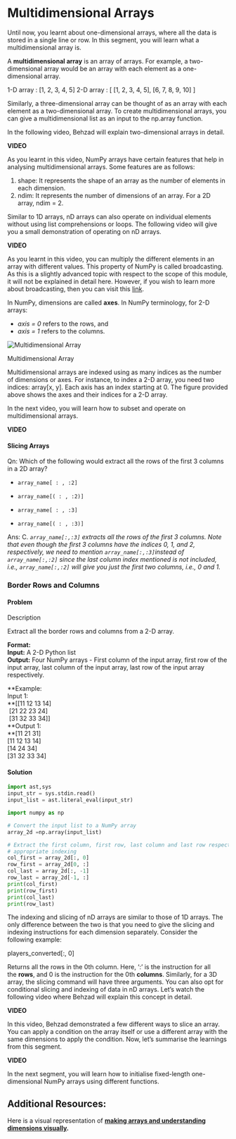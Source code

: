 # Multidimensional Arrays

Until now, you learnt about one-dimensional arrays, where all the data is stored in a single line or row. In this segment, you will learn what a multidimensional array is.

A **multidimensional array** is an array of arrays. For example, a two-dimensional array would be an array with each element as a one-dimensional array. 

1-D array : [1, 2, 3, 4, 5]
2-D array : [ [1, 2, 3, 4, 5], [6, 7, 8, 9, 10] ]

Similarly, a three-dimensional array can be thought of as an array with each element as a two-dimensional array. To create multidimensional arrays, you can give a multidimensional list as an input to the np.array function. 

In the following video, Behzad will explain two-dimensional arrays in detail.

**VIDEO**

As you learnt in this video, NumPy arrays have certain features that help in analysing multidimensional arrays. Some features are as follows:

1. shape: It represents the shape of an array as the number of elements in each dimension.
2. ndim: It represents the number of dimensions of an array. For a 2D array, ndim = 2.

Similar to 1D arrays, nD arrays can also operate on individual elements without using list comprehensions or loops. The following video will give you a small demonstration of operating on nD arrays. 

**VIDEO**

As you learnt in this video, you can multiply the different elements in an array with different values. This property of NumPy is called broadcasting. As this is a slightly advanced topic with respect to the scope of this module, it will not be explained in detail here. However, if you wish to learn more about broadcasting, then you can visit this [link](https://numpy.org/doc/stable/user/basics.broadcasting.html).

In NumPy, dimensions are called **axes**. In NumPy terminology, for 2-D arrays:

- *axis = 0* refers to the rows, and
- *axis = 1* refers to the columns.

![Multidimensional Array](https://cdn.upgrad.com/UpGrad/temp/955dae3c-d41c-41db-8ef1-4c38d50f96ef/2_d_array.png)

Multidimensional Array

Multidimensional arrays are indexed using as many indices as the number of dimensions or axes. For instance, to index a 2-D array, you need two indices: array[x, y]. Each axis has an index starting at 0. The figure provided above shows the axes and their indices for a 2-D array.

In the next video, you will learn how to subset and operate on multidimensional arrays.

**VIDEO**

#### Slicing Arrays

Qn: Which of the following would extract all the rows of the first 3 columns in a 2D array?

- `array_name[ : , :2] `

- `array_name[( : , :2)] `

- `array_name[ : , :3] `

- `array_name[( : , :3)]`

Ans: C. *`array_name[:,:3]` extracts all the rows of the first 3 columns. Note that even though the first 3 columns have the indices 0, 1, and 2, respectively, we need to mention `array_name[:,:3]`instead of `array_name[:,:2]` since the last column index mentioned is not included, i.e., `array_name[:,:2]` will give you just the first two columns, i.e., 0 and 1.*

### Border Rows and Columns

#### Problem

Description

Extract all the border rows and columns from a 2-D array.  

**Format:  
Input:** A 2-D Python list  
**Output:** Four NumPy arrays - First column of the input array, first row of the input array, last column of the input array, last row of the input array respectively.  

**Example:  
Input 1:  
**[[11 12 13 14]  
 [21 22 23 24]  
 [31 32 33 34]]  
**Output 1:  
**[11 21 31]  
[11 12 13 14]  
[14 24 34]  
[31 32 33 34]

#### Solution

```python
import ast,sys
input_str = sys.stdin.read()
input_list = ast.literal_eval(input_str)

import numpy as np

# Convert the input list to a NumPy array
array_2d =np.array(input_list)

# Extract the first column, first row, last column and last row respectively using
# appropriate indexing
col_first = array_2d[:, 0]
row_first = array_2d[0, :]
col_last = array_2d[:, -1]
row_last = array_2d[-1, :]
print(col_first)
print(row_first)
print(col_last)
print(row_last)
```

The indexing and slicing of nD arrays are similar to those of 1D arrays. The only difference between the two is that you need to give the slicing and indexing instructions for each dimension separately. Consider the following example:

players_converted[:, 0]

Returns all the rows in the 0th column. Here, ‘:’ is the instruction for all the **rows**, and 0 is the instruction for the 0th **columns**. Similarly, for a 3D array, the slicing command will have three arguments. You can also opt for conditional slicing and indexing of data in nD arrays. Let’s watch the following video where Behzad will explain this concept in detail. 

**VIDEO**

In this video, Behzad demonstrated a few different ways to slice an array. You can apply a condition on the array itself or use a different array with the same dimensions to apply the condition. Now, let’s summarise the learnings from this segment. 

**VIDEO**

In the next segment, you will learn how to initialise fixed-length one-dimensional NumPy arrays using different functions.

## Additional Resources:

Here is a visual representation of **[making arrays and understanding dimensions visually](https://www.youtube.com/watch?v=vN5dAZrS58E).**
